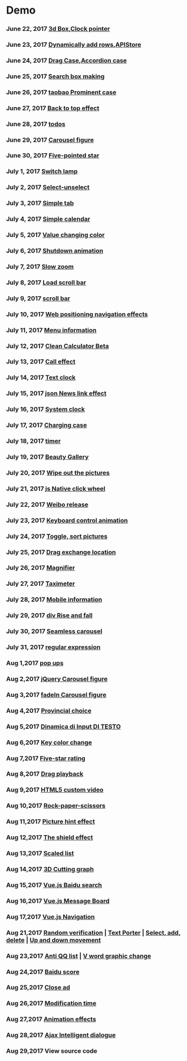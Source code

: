 # Demo #
### June 22, 2017 [3d Box](https://github.com/onlyhappy/Demo/blob/master/3d%20Box.html),[Clock pointer](https://github.com/onlyhappy/Demo/blob/master/Clock%20pointer.html)
### June 23, 2017 [Dynamically add rows](https://github.com/onlyhappy/Demo/blob/master/Dynamically%20add%20rows.html),[APIStore](https://github.com/onlyhappy/Demo/tree/master/APIStore)
### June 24, 2017 [Drag Case](https://github.com/onlyhappy/Demo/blob/master/Drag%20Case.html),[Accordion case](https://github.com/onlyhappy/Demo/tree/master/Accordion%20case)
### June 25, 2017 [Search box making](https://github.com/onlyhappy/Demo/tree/master/Search%20box%20making)
### June 26, 2017 [taobao Prominent case](https://github.com/onlyhappy/Demo/tree/master/taobao%20Prominent%20case)
### June 27, 2017 [Back to top effect](https://github.com/onlyhappy/Demo/tree/master/Back%20to%20top%20effect)
### June 28, 2017 [todos](https://github.com/onlyhappy/Demo/tree/master/todos)
### June 29, 2017 [Carousel figure](https://github.com/onlyhappy/Demo/tree/master/Carousel%20figure)
### June 30, 2017 [Five-pointed star](https://github.com/onlyhappy/Demo/blob/master/Five-pointed%20star.html)
### July 1, 2017 [Switch lamp](https://github.com/onlyhappy/Demo/blob/master/Switch%20lamp.html)
### July 2, 2017 [Select-unselect](https://github.com/onlyhappy/Demo/blob/master/Select-unselect.html)
### July 3, 2017 [Simple tab](https://github.com/onlyhappy/Demo/blob/master/Simple%20tab.html)
### July 4, 2017 [Simple calendar](https://github.com/onlyhappy/Demo/blob/master/Simple%20calendar.html)
### July 5, 2017 [Value changing color](https://github.com/onlyhappy/Demo/blob/master/Value%20changing%20color.html)
### July 6, 2017 [Shutdown animation](https://github.com/onlyhappy/Demo/tree/master/Shutdown%20animation)
### July 7, 2017 [Slow zoom](https://github.com/onlyhappy/Demo/blob/master/Slow%20zoom.html)
### July 8, 2017 [Load scroll bar](https://github.com/onlyhappy/Demo/blob/master/Load%20scroll%20bar.html)
### July 9, 2017 [scroll bar](https://github.com/onlyhappy/Demo/blob/master/scroll%20bar.html)
### July 10, 2017 [Web positioning navigation effects](https://github.com/onlyhappy/Demo/tree/master/Web%20positioning%20navigation%20effects)
### July 11, 2017 [Menu information](https://github.com/onlyhappy/Demo/tree/master/Menu%20information)
### July 12, 2017 [Clean Calculator Beta](https://github.com/onlyhappy/Demo/blob/master/Clean%20Calculator%20Beta.html)
### July 13, 2017 [Call effect](https://github.com/onlyhappy/Demo/blob/master/Call%20effect.html)
### July 14, 2017 [Text clock](https://github.com/onlyhappy/Demo/blob/master/Text%20clock.html)
### July 15, 2017 [json News link effect](https://github.com/onlyhappy/Demo/blob/master/json%20News%20link%20effect.html)
### July 16, 2017 [System clock](https:/Gallery/github.com/onlyhappy/Demo/tree/master/System%20clock)
### July 17, 2017 [Charging case](https://github.com/onlyhappy/Demo/blob/master/Charging%20case.html)
### July 18, 2017 [timer](https://github.com/onlyhappy/Demo/blob/master/timer.html)
### July 19, 2017 [Beauty Gallery](https://github.com/onlyhappy/Demo/tree/master/Beauty%20Gallery)
### July 20, 2017 [Wipe out the pictures](https://github.com/onlyhappy/Demo/blob/master/Wipe%20out%20the%20pictures.html)
### July 21, 2017 [js Native click wheel](https://github.com/onlyhappy/Demo/tree/master/js%20Native%20click%20wheel)
### July 22, 2017 [Weibo release](https://github.com/onlyhappy/Demo/blob/master/Weibo%20release.html)
### July 23, 2017 [Keyboard control animation](https://github.com/onlyhappy/Demo/blob/master/Keyboard%20control%20animation.html)
### July 24, 2017 [Toggle, sort pictures](https://github.com/onlyhappy/Demo/tree/master/Toggle%2C%20sort%20pictures)
### July 25, 2017 [Drag exchange location](https://github.com/onlyhappy/Demo/tree/master/Drag%20exchange%20location)
### July 26, 2017 [Magnifier](https://github.com/onlyhappy/Demo/blob/master/Magnifier.html)
### July 27, 2017 [Taximeter](https://github.com/onlyhappy/Demo/blob/master/Taximeter.html)
### July 28, 2017 [Mobile information](https://github.com/onlyhappy/Demo/blob/master/Mobile%20information/index.html)
### July 29, 2017 [div Rise and fall](https://github.com/onlyhappy/Demo/blob/master/div%20Rise%20and%20fall/index.html)
### July 30, 2017 [Seamless carousel](https://github.com/onlyhappy/Demo/blob/master/Seamless%20carousel/index.html)
### July 31, 2017 [regular expression](https://github.com/onlyhappy/Demo/blob/master/Regular%20text%20extraction.html)
### Aug 1,2017 [pop ups](https://github.com/onlyhappy/Demo/blob/master/pop%20ups.html)
### Aug 2,2017 [jQuery Carousel figure](https://github.com/onlyhappy/Demo/tree/master/jQuery%20Carousel%20figure)
### Aug 3,2017 [fadeIn Carousel figure](https://github.com/onlyhappy/Demo/tree/master/fadeIn%20Carousel%20figure)
### Aug 4,2017 [Provincial choice](https://github.com/onlyhappy/Demo/blob/master/Provincial%20choice.html)
### Aug 5,2017 [Dinamica di Input DI TESTO](https://github.com/onlyhappy/Demo/blob/master/Dinamica%20di%20Input%20DI%20TESTO.html)
### Aug 6,2017 [Key color change](https://github.com/onlyhappy/Demo/blob/master/Key%20color%20change.html)
### Aug 7,2017 [Five-star rating](https://github.com/onlyhappy/Demo/blob/master/Five-star%20rating.html)
### Aug 8,2017 [Drag playback](https://github.com/onlyhappy/Demo/blob/master/Drag%20playback.html)
### Aug 9,2017 [HTML5 custom video](https://github.com/onlyhappy/Demo/blob/master/HTML5%20custom%20video.html)
### Aug 10,2017 [Rock-paper-scissors](https://github.com/onlyhappy/Demo/blob/master/Rock-paper-scissors.html)
### Aug 11,2017 [Picture hint effect](https://github.com/onlyhappy/Demo/blob/master/Picture%20hint%20effect.html)
### Aug 12,2017 [The shield effect](https://github.com/onlyhappy/Demo/blob/master/The%20shield%20effect/index.html)
### Aug 13,2017 [Scaled list](https://github.com/onlyhappy/Demo/blob/master/Scaled%20list/index.html)
### Aug 14,2017 [3D Cutting graph](https://github.com/onlyhappy/Demo/blob/master/3D%20Cutting%20graph/index.html)
### Aug 15,2017 [Vue.js Baidu search](https://github.com/onlyhappy/Demo/blob/master/Vue.js%20%20Baidu%20search/index.html)
### Aug 16,2017 [Vue.js Message Board](https://github.com/onlyhappy/Demo/blob/master/Vue.js%20Message%20Board.html)
### Aug 17,2017 [Vue.js Navigation](https://github.com/onlyhappy/Demo/blob/master/Vue.js%20Navigation.html)
### Aug 21,2017 [Random verification](https://github.com/onlyhappy/Demo/blob/master/Random%20verification.html)  |  [Text Porter](https://github.com/onlyhappy/Demo/blob/master/Text%20Porter/index.html)   |    [Select, add, delete](https://github.com/onlyhappy/Demo/blob/master/Select%2C%20add%2C%20delete/button.html)    |     [Up and down movement](https://github.com/onlyhappy/Demo/blob/master/Up%20and%20down%20movement/index.html)
### Aug 23,2017 [Anti QQ list](https://github.com/onlyhappy/Demo/blob/master/Anti%20QQ%20list.html)  |   [V word graphic change](https://github.com/onlyhappy/Demo/blob/master/V%20word%20graphic%20change.html)
### Aug 24,2017 [Baidu score](https://github.com/onlyhappy/Demo/blob/master/Baidu%20score/index.html)
### Aug 25,2017 [Close ad](https://github.com/onlyhappy/Demo/blob/master/Close%20ad.html)
### Aug 26,2017 [Modification time](https://github.com/onlyhappy/Demo/blob/master/Modification%20time.html)
### Aug 27,2017 [Animation effects](https://github.com/onlyhappy/Demo/blob/master/Animation%20effects.html)
### Aug 28,2017 [Ajax Intelligent dialogue](https://github.com/onlyhappy/Demo/blob/master/Ajax%20Intelligent%20dialogue/chat.html)
### Aug 29,2017 View source code